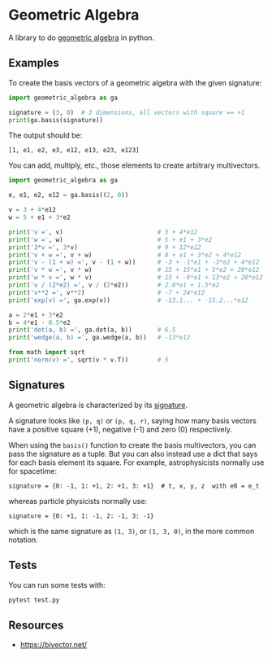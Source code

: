 # Geometric Algebra

A library to do [geometric
algebra](https://en.wikipedia.org/wiki/Geometric_algebra) in python.


## Examples

To create the basis vectors of a geometric algebra with the given signature:

```py
import geometric_algebra as ga

signature = (3, 0)  # 3 dimensions, all vectors with square == +1
print(ga.basis(signature))
```

The output should be:

```
[1, e1, e2, e3, e12, e13, e23, e123]
```

You can add, multiply, etc., those elements to create arbitrary
multivectors.

```py
import geometric_algebra as ga

e, e1, e2, e12 = ga.basis((2, 0))

v = 3 + 4*e12
w = 5 + e1 + 3*e2

print('v =', v)                          # 3 + 4*e12
print('w =', w)                          # 5 + e1 + 3*e2
print('3*v =', 3*v)                      # 9 + 12*e12
print('v + w =', v + w)                  # 8 + e1 + 3*e2 + 4*e12
print('v - (1 + w) =', v - (1 + w))      # -3 + -1*e1 + -3*e2 + 4*e12
print('v * w =', v * w)                  # 15 + 15*e1 + 5*e2 + 20*e12
print('w * v =', w * v)                  # 15 + -9*e1 + 13*e2 + 20*e12
print('v / (2*e2) =', v / (2*e2))        # 2.0*e1 + 1.5*e2
print('v**2 =', v**2)                    # -7 + 24*e12
print('exp(v) =', ga.exp(v))             # -13.1... + -15.2...*e12

a = 2*e1 + 3*e2
b = 4*e1 - 0.5*e2
print('dot(a, b) =', ga.dot(a, b))       # 6.5
print('wedge(a, b) =', ga.wedge(a, b))   # -13*e12

from math import sqrt
print('norm(v) =', sqrt(v * v.T))        # 5
```


## Signatures

A geometric algebra is characterized by its
[signature](https://en.wikipedia.org/wiki/Metric_signature).

A signature looks like `(p, q)` or `(p, q, r)`, saying how many basis
vectors have a positive square (+1), negative (-1) and zero (0)
respectively.

When using the `basis()` function to create the basis multivectors,
you can pass the signature as a tuple. But you can also instead use a
dict that says for each basis element its square. For example,
astrophysicists normally use for spacetime:

```
signature = {0: -1, 1: +1, 2: +1, 3: +1}  # t, x, y, z  with e0 = e_t
```

whereas particle physicists normally use:

```
signature = {0: +1, 1: -1, 2: -1, 3: -1}
```

which is the same signature as `(1, 3)`, or `(1, 3, 0)`, in the more
common notation.


## Tests

You can run some tests with:

```sh
pytest test.py
```


## Resources

* https://bivector.net/

